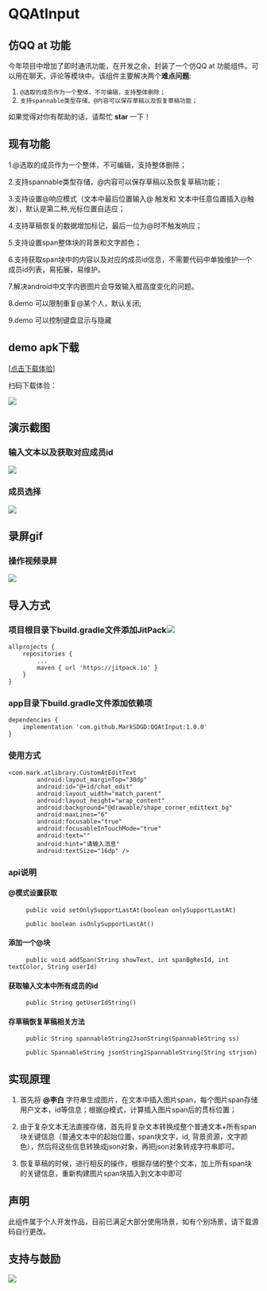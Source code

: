 # QQAtInput

## 仿QQ at 功能

今年项目中增加了即时通讯功能，在开发之余，封装了一个仿QQ at 功能组件。可以用在聊天，评论等模块中。该组件主要解决两个**难点问题**:
1. `@选取的成员作为一个整体，不可编辑，支持整体删除；`
2. `支持spannable类型存储，@内容可以保存草稿以及恢复草稿功能；`

如果觉得对你有帮助的话，请帮忙 **star** 一下！

## 现有功能

1.@选取的成员作为一个整体，不可编辑，支持整体删除；

2.支持spannable类型存储，@内容可以保存草稿以及恢复草稿功能；

3.支持设置@响应模式（文本中最后位置输入@ 触发和 文本中任意位置插入@触发），默认是第二种,光标位置自适应；

4.支持草稿恢复的数据增加标记，最后一位为@时不触发响应；

5.支持设置span整体块的背景和文字颜色；

6.支持获取span块中的内容以及对应的成员id信息，不需要代码中单独维护一个成员id列表，易拓展，易维护。

7.解决android中文字内嵌图片会导致输入框高度变化的问题。

8.demo 可以限制重复@某个人，默认关闭;

9.demo 可以控制键盘显示与隐藏

## demo apk下载

[[点击下载体验](https://raw.githubusercontent.com/MarkSDGD/repositoryResources/main/QQAtInput/QQAtInput.apk)]

扫码下载体验：

![](https://raw.githubusercontent.com/MarkSDGD/repositoryResources/main/QQAtInput/download_qrcode.png)


## 演示截图

### 输入文本以及获取对应成员id
![](https://raw.githubusercontent.com/MarkSDGD/repositoryResources/main/QQAtInput/inputAndMemberId.png)

### 成员选择
![](https://raw.githubusercontent.com/MarkSDGD/repositoryResources/main/QQAtInput/memberSelect.png)


## 录屏gif

### 操作视频录屏
![](https://raw.githubusercontent.com/MarkSDGD/repositoryResources/main/QQAtInput/QQAtInputVideo.gif)


## 导入方式
### 项目根目录下build.gradle文件添加JitPack[![](https://jitpack.io/v/MarkSDGD/QQAtInput.svg)](https://jitpack.io/#MarkSDGD/QQAtInput)
```
allprojects {
    repositories {
        ...
        maven { url 'https://jitpack.io' }
    }
}
```

###  app目录下build.gradle文件添加依赖项
```
dependencies {
    implementation 'com.github.MarkSDGD:QQAtInput:1.0.0'
}
```

###  使用方式
```
<com.mark.atlibrary.CustomAtEditText
        android:layout_marginTop="30dp"
        android:id="@+id/chat_edit"
        android:layout_width="match_parent"
        android:layout_height="wrap_content"
        android:background="@drawable/shape_corner_edittext_bg"
        android:maxLines="6"
        android:focusable="true"
        android:focusableInTouchMode="true"
        android:text=""
        android:hint="请输入消息"
        android:textSize="16dp" />
```

###  api说明
####  @模式设置获取
```
     public void setOnlySupportLastAt(boolean onlySupportLastAt)

     public boolean isOnlySupportLastAt()

```
####  添加一个@块
```
     public void addSpan(String showText, int spanBgResId, int textColor, String userId)

```

####  获取输入文本中所有成员的id
```
     public String getUserIdString()

```

####  存草稿恢复草稿相关方法
```
     public String spannableString2JsonString(SpannableString ss)

     public SpannableString jsonString2SpannableString(String strjson)

```

## 实现原理

1. 首先将 **@李白** 字符串生成图片，在文本中插入图片span，每个图片span存储用户文本，id等信息；根据@模式，计算插入图片span后的贯标位置；

2. 由于复杂文本无法直接存储，首先将复杂文本转换成整个普通文本+所有span块关键信息（普通文本中的起始位置，span块文字，id, 背景资源，文字颜色），然后将这些信息转换成json对象，再把json对象转成字符串即可。

3. 恢复草稿的时候，进行相反的操作，根据存储的整个文本，加上所有span块的关键信息，重新构建图片span块插入到文本中即可

## 声明

此组件属于个人开发作品，目前已满足大部分使用场景，如有个别场景，请下载源码自行更改。

## 支持与鼓励
![](https://raw.githubusercontent.com/MarkSDGD/repositoryResources/main/QQAtInput/donate.png)
